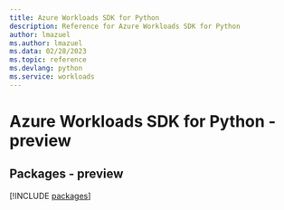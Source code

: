 ```yaml
---
title: Azure Workloads SDK for Python
description: Reference for Azure Workloads SDK for Python
author: lmazuel
ms.author: lmazuel
ms.data: 02/28/2023
ms.topic: reference
ms.devlang: python
ms.service: workloads
---
```

# Azure Workloads SDK for Python - preview
## Packages - preview
[!INCLUDE [packages](workloads-index.md)]